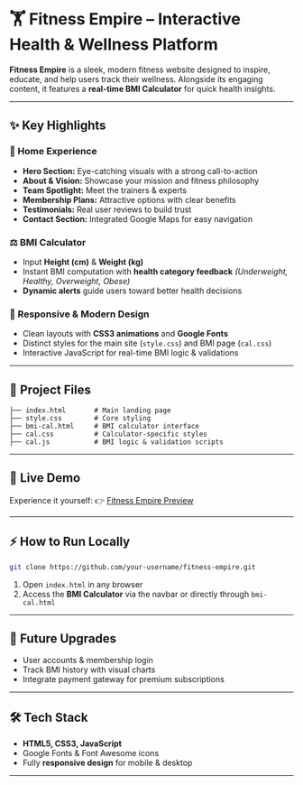# 🏋️ Fitness Empire – Interactive Health & Wellness Platform

**Fitness Empire** is a sleek, modern fitness website designed to inspire, educate, and help users track their wellness. 
Alongside its engaging content, it features a **real-time BMI Calculator** for quick health insights.

---

## ✨ Key Highlights

### 🌟 Home Experience

* **Hero Section:** Eye-catching visuals with a strong call-to-action
* **About & Vision:** Showcase your mission and fitness philosophy
* **Team Spotlight:** Meet the trainers & experts
* **Membership Plans:** Attractive options with clear benefits
* **Testimonials:** Real user reviews to build trust
* **Contact Section:** Integrated Google Maps for easy navigation

### ⚖️ BMI Calculator

* Input **Height (cm)** & **Weight (kg)**
* Instant BMI computation with **health category feedback**
  *(Underweight, Healthy, Overweight, Obese)*
* **Dynamic alerts** guide users toward better health decisions

### 📱 Responsive & Modern Design

* Clean layouts with **CSS3 animations** and **Google Fonts**
* Distinct styles for the main site (`style.css`) and BMI page (`cal.css`)
* Interactive JavaScript for real-time BMI logic & validations

---

## 📂 Project Files

```
├── index.html       # Main landing page
├── style.css        # Core styling
├── bmi-cal.html     # BMI calculator interface
├── cal.css          # Calculator-specific styles
├── cal.js           # BMI logic & validation scripts
```

---

## 🔗 Live Demo

Experience it yourself:
👉 [Fitness Empire Preview](https://fitnessempiree.netlify.app/#)

---

## ⚡ How to Run Locally

```bash
git clone https://github.com/your-username/fitness-empire.git
```

1. Open `index.html` in any browser
2. Access the **BMI Calculator** via the navbar or directly through `bmi-cal.html`

---

## 🚀 Future Upgrades

* User accounts & membership login
* Track BMI history with visual charts
* Integrate payment gateway for premium subscriptions

---

## 🛠️ Tech Stack

* **HTML5, CSS3, JavaScript**
* Google Fonts & Font Awesome icons
* Fully **responsive design** for mobile & desktop

---


